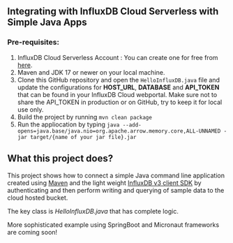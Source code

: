 ## Integrating with InfluxDB Cloud Serverless with Simple Java Apps

### Pre-requisites:

1. InfluxDB Cloud Serverless Account : You can create one for free from [here](https://cloud2.influxdata.com/signup).
2. Maven and JDK 17 or newer on your local machine.
3. Clone this GitHub repository and open the `HelloInfluxDB.java` file and update the configurations for **HOST_URL**, **DATABASE** and **API_TOKEN** that can be found in your InfluxDB Cloud webportal. Make sure not to share the API_TOKEN in production or on GitHub, try to keep it for local use only.
4. Build the project by running ```mvn clean package```
5. Run the appliocation by typing ```java --add-opens=java.base/java.nio=org.apache.arrow.memory.core,ALL-UNNAMED -jar target/{name of your jar file}.jar```

## What this project does?

This project shows how to connect a simple Java command line application created using [Maven](https://maven.apache.org) and the light weight [InfluxDB v3 client SDK](https://github.com/InfluxCommunity/influxdb3-java) by authenticating and then perform writing and querying of sample data to the cloud hosted bucket. 

The key class is *HelloInfluxDB.java* that has complete logic.

More sophisticated example using SpringBoot and Micronaut frameworks are coming soon!

